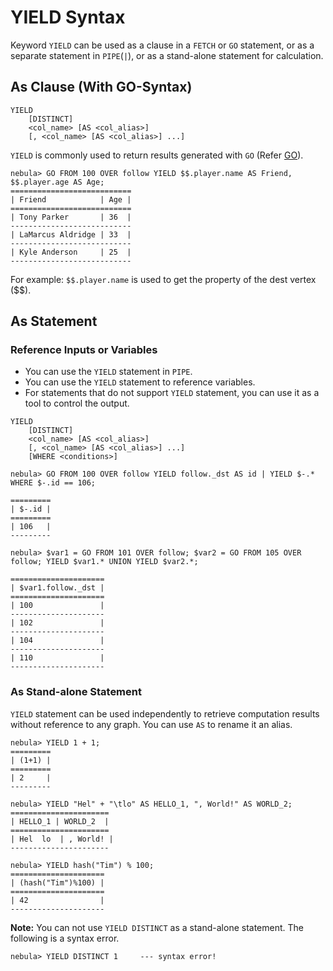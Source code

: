 # YIELD Syntax

 Keyword `YIELD` can be used as a clause in a `FETCH` or `GO` statement, or as a separate statement in `PIPE`(`|`), or as a stand-alone statement for calculation.

## As Clause (With GO-Syntax)

```ngql
YIELD
    [DISTINCT]
    <col_name> [AS <col_alias>]
    [, <col_name> [AS <col_alias>] ...]
```

`YIELD` is commonly used to return results generated with `GO` (Refer [GO](go-syntax.md)).

```ngql
nebula> GO FROM 100 OVER follow YIELD $$.player.name AS Friend, $$.player.age AS Age;
===========================
| Friend            | Age |
===========================
| Tony Parker       | 36  |
---------------------------
| LaMarcus Aldridge | 33  |
---------------------------
| Kyle Anderson     | 25  |
---------------------------
```

For example: `$$.player.name` is used to get the property of the dest vertex ($$).

## As Statement

### Reference Inputs or Variables

- You can use the `YIELD` statement in `PIPE`.
- You can use the `YIELD` statement to reference variables.
- For statements that do not support `YIELD` statement, you can use it as a tool to control the output.

```ngql
YIELD
    [DISTINCT]
    <col_name> [AS <col_alias>]
    [, <col_name> [AS <col_alias>] ...]
    [WHERE <conditions>]
```

```ngql
nebula> GO FROM 100 OVER follow YIELD follow._dst AS id | YIELD $-.* WHERE $-.id == 106;

=========
| $-.id |
=========
| 106   |
---------

nebula> $var1 = GO FROM 101 OVER follow; $var2 = GO FROM 105 OVER follow; YIELD $var1.* UNION YIELD $var2.*;

=====================
| $var1.follow._dst |
=====================
| 100               |
---------------------
| 102               |
---------------------
| 104               |
---------------------
| 110               |
---------------------
```

### As Stand-alone Statement

`YIELD` statement can be used independently to retrieve computation results without reference to any graph. You can use `AS` to rename it an alias.

```ngql
nebula> YIELD 1 + 1;
=========
| (1+1) |
=========
| 2     |
---------

nebula> YIELD "Hel" + "\tlo" AS HELLO_1, ", World!" AS WORLD_2;
======================
| HELLO_1 | WORLD_2  |
======================
| Hel  lo  | , World! |
----------------------

nebula> YIELD hash("Tim") % 100;
=====================
| (hash("Tim")%100) |
=====================
| 42                |
---------------------
```

**Note:** You can not use `YIELD DISTINCT` as a stand-alone statement. The following is a syntax error.

```ngql
nebula> YIELD DISTINCT 1     --- syntax error!
```
